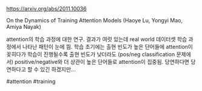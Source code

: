 https://arxiv.org/abs/2011.10036

On the Dynamics of Training Attention Models (Haoye Lu, Yongyi Mao, Amiya Nayak)

attention의 학습 과정에 대한 연구. 결과가 여럿 있는데 real world 데이터셋 학습 과정에서 나타난 패턴이 눈에 띔. 학습 초기에는 출현 빈도가 높은 단어들에 attention이 꽂히다가 학습이 진행될수록 출현 빈도가 낮더라도 (pos/neg classification 문제에서) positive/negative와 더 상관이 높은 단어들로 attention이 집중됨. 당연하다면 당연하다고 할 수 있긴 하겠지만...

#attention #training 